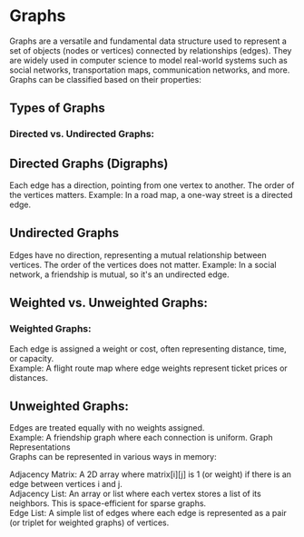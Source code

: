 # Graphs
Graphs are a versatile and fundamental data structure used to represent a set of objects (nodes or vertices) connected by relationships (edges). They are widely used in computer science to model real-world systems such as social networks, transportation maps, communication networks, and more. Graphs can be classified based on their properties:

## Types of Graphs
### Directed vs. Undirected Graphs:

## Directed Graphs (Digraphs)
 Each edge has a direction, pointing from one vertex to another. The order of the vertices matters.
Example: In a road map, a one-way street is a directed edge.
## Undirected Graphs
 Edges have no direction, representing a mutual relationship between vertices. The order of the vertices does not matter.
Example: In a social network, a friendship is mutual, so it's an undirected edge.
## Weighted vs. Unweighted Graphs:

### Weighted Graphs:
 Each edge is assigned a weight or cost, often representing distance, time, or capacity.  
Example: A flight route map where edge weights represent ticket prices or distances.  
## Unweighted Graphs:
 Edges are treated equally with no weights assigned.  
Example: A friendship graph where each connection is uniform.
Graph Representations  
Graphs can be represented in various ways in memory:  

Adjacency Matrix: A 2D array where matrix[i][j] is 1 (or weight) if there is an edge between vertices i and j.  
Adjacency List: An array or list where each vertex stores a list of its neighbors. This is space-efficient for sparse graphs.  
Edge List: A simple list of edges where each edge is represented as a pair (or triplet for weighted graphs) of vertices.  
